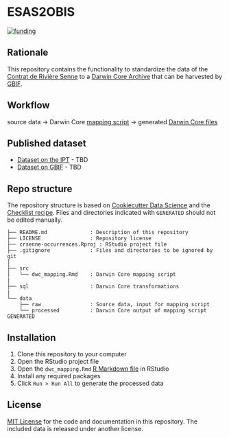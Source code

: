 # ESAS2OBIS

[![funding](https://img.shields.io/static/v1?label=published+through&message=LIFE+RIPARIAS&labelColor=00a58d&color=ffffff)](https://www.riparias.be/)

## Rationale

This repository contains the functionality to standardize the data of the [Contrat de Rivière Senne](http://www.crsenne.be/) to a [Darwin Core Archive](https://www.gbif.org/darwin-core) that can be harvested by [GBIF](https://www.gbif.org/).

## Workflow

source data → Darwin Core [mapping script](src/dwc_mapping.Rmd) → generated [Darwin Core files](data/processed)

## Published dataset

* [Dataset on the IPT](#) - TBD
* [Dataset on GBIF](#) - TBD

## Repo structure

The repository structure is based on [Cookiecutter Data Science](http://drivendata.github.io/cookiecutter-data-science/) and the [Checklist recipe](https://github.com/trias-project/checklist-recipe). Files and directories indicated with `GENERATED` should not be edited manually.

```
├── README.md              : Description of this repository
├── LICENSE                : Repository license
├── crsenne-occurrences.Rproj : RStudio project file
├── .gitignore             : Files and directories to be ignored by git
│
├── src
│   └── dwc_mapping.Rmd    : Darwin Core mapping script
|
├── sql                    : Darwin Core transformations
|
└── data
    ├── raw                : Source data, input for mapping script
    └── processed          : Darwin Core output of mapping script GENERATED
```

## Installation

1. Clone this repository to your computer
2. Open the RStudio project file
3. Open the `dwc_mapping.Rmd` [R Markdown file](https://rmarkdown.rstudio.com/) in RStudio
4. Install any required packages
5. Click `Run > Run All` to generate the processed data

## License

[MIT License](LICENSE) for the code and documentation in this repository. The included data is released under another license.
